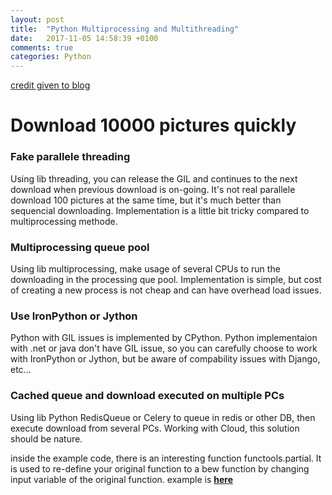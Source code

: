 ```yaml
---
layout: post
title:  "Python Multiprocessing and Multithreading"
date:   2017-11-05 14:58:39 +0100
comments: true  
categories: Python
---
```


[credit given to blog](https://www.toptal.com/python/beginners-guide-to-concurrency-and-parallelism-in-python)


# Download 10000 pictures quickly

### Fake parallele threading
Using lib threading, you can release the GIL and continues to the next download when previous download is on-going.
It's not real parallele download 100 pictures at the same time, but it's much better than sequencial downloading.
Implementation is a little bit tricky compared to multiprocessing methode.

### Multiprocessing queue pool
Using lib multiprocessing, make usage of several CPUs to run the downloading in the processing que pool.
Implementation is simple, but cost of creating a new process is not cheap and can have overhead load issues.

### Use IronPython or Jython
Python with GIL issues is implemented by CPython. Python implementaion with .net or java don't have GIL issue,
so you can carefully choose to work with IronPython or Jython, but be aware of compability issues with Django, etc...

### Cached queue and download executed on multiple PCs 
Using lib Python RedisQueue or Celery to queue in redis or other DB, then execute download from several PCs.
Working with Cloud, this solution should be nature. 


inside the example code, there is an interesting function functools.partial. It is used to re-define your original function to a bew function by changing input variable of the original function. example is **[here](https://www.pydanny.com/python-partials-are-fun.html)**
